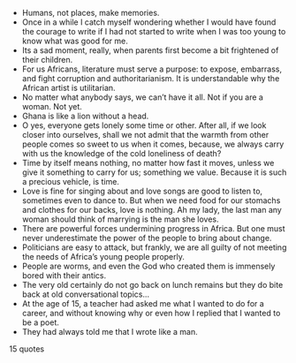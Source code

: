  - Humans, not places, make memories.
 - Once in a while I catch myself wondering whether I would have found the courage to write if I had not started to write when I was too young to know what was good for me.
 - Its a sad moment, really, when parents first become a bit frightened of their children.
 - For us Africans, literature must serve a purpose: to expose, embarrass, and fight corruption and authoritarianism. It is understandable why the African artist is utilitarian.
 - No matter what anybody says, we can’t have it all. Not if you are a woman. Not yet.
 - Ghana is like a lion without a head.
 - O yes, everyone gets lonely some time or other. After all, if we look closer into ourselves, shall we not admit that the warmth from other people comes so sweet to us when it comes, because, we always carry with us the knowledge of the cold loneliness of death?
 - Time by itself means nothing, no matter how fast it moves, unless we give it something to carry for us; something we value. Because it is such a precious vehicle, is time.
 - Love is fine for singing about and love songs are good to listen to, sometimes even to dance to. But when we need food for our stomachs and clothes for our backs, love is nothing. Ah my lady, the last man any woman should think of marrying is the man she loves.
 - There are powerful forces undermining progress in Africa. But one must never underestimate the power of the people to bring about change.
 - Politicians are easy to attack, but frankly, we are all guilty of not meeting the needs of Africa’s young people properly.
 - People are worms, and even the God who created them is immensely bored with their antics.
 - The very old certainly do not go back on lunch remains but they do bite back at old conversational topics...
 - At the age of 15, a teacher had asked me what I wanted to do for a career, and without knowing why or even how I replied that I wanted to be a poet.
 - They had always told me that I wrote like a man.

15 quotes